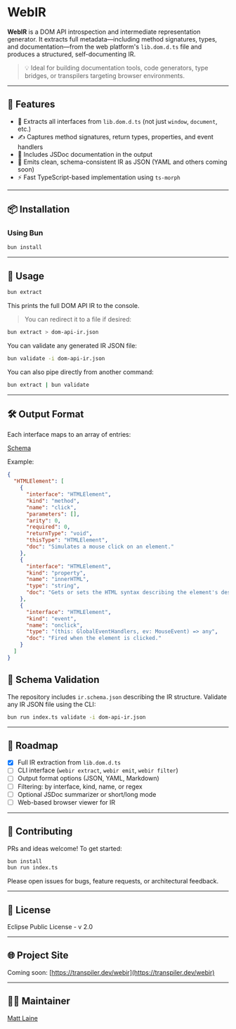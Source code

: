 # WebIR

**WebIR** is a DOM API introspection and intermediate representation generator. It extracts full metadata—including method signatures, types, and documentation—from the web platform's `lib.dom.d.ts` file and produces a structured, self-documenting IR.

> 💡 Ideal for building documentation tools, code generators, type bridges, or transpilers targeting browser environments.

---

## 🔧 Features

- 🧠 Extracts all interfaces from `lib.dom.d.ts` (not just `window`, `document`, etc.)
- ✍️ Captures method signatures, return types, properties, and event handlers
- 📘 Includes JSDoc documentation in the output
- 🧩 Emits clean, schema-consistent IR as JSON (YAML and others coming soon)
- ⚡ Fast TypeScript-based implementation using `ts-morph`

---

## 📦 Installation

### Using Bun

```bash
bun install
```

---

## 🚀 Usage

```bash
bun extract
```

This prints the full DOM API IR to the console.

> You can redirect it to a file if desired:

```bash
bun extract > dom-api-ir.json
```

You can validate any generated IR JSON file:

```bash
bun validate -i dom-api-ir.json
```
You can also pipe directly from another command:

```bash
bun extract | bun validate
```

---

## 🛠️ Output Format

Each interface maps to an array of entries:

[Schema](./resources/ir.schema.json)

Example:
```json
{
  "HTMLElement": [
    {
      "interface": "HTMLElement",
      "kind": "method",
      "name": "click",
      "parameters": [],
      "arity": 0,
      "required": 0,
      "returnType": "void",
      "thisType": "HTMLElement",
      "doc": "Simulates a mouse click on an element."
    },
    {
      "interface": "HTMLElement",
      "kind": "property",
      "name": "innerHTML",
      "type": "string",
      "doc": "Gets or sets the HTML syntax describing the element's descendants."
    },
    {
      "interface": "HTMLElement",
      "kind": "event",
      "name": "onclick",
      "type": "(this: GlobalEventHandlers, ev: MouseEvent) => any",
      "doc": "Fired when the element is clicked."
    }
  ]
}
```

## 📑 Schema Validation

The repository includes `ir.schema.json` describing the IR structure.
Validate any IR JSON file using the CLI:

```bash
bun run index.ts validate -i dom-api-ir.json
```

---

## 🔮 Roadmap

- [x] Full IR extraction from `lib.dom.d.ts`
- [ ] CLI interface (`webir extract`, `webir emit`, `webir filter`)
- [ ] Output format options (JSON, YAML, Markdown)
- [ ] Filtering: by interface, kind, name, or regex
- [ ] Optional JSDoc summarizer or short/long mode
- [ ] Web-based browser viewer for IR

---

## 🤝 Contributing

PRs and ideas welcome! To get started:

```bash
bun install
bun run index.ts
```

Please open issues for bugs, feature requests, or architectural feedback.

---

## 📄 License

Eclipse Public License - v 2.0

---

## 🌐 Project Site

Coming soon: [https://transpiler.dev/webir](https://transpiler.dev/webir)

---

## 🧑‍💻 Maintainer

[Matt Laine](https://github.com/brain-fuel)
